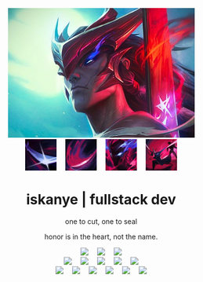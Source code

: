 <div align="center">
  <img src="images/background.jpg" />
</div>

<div align="center">
  <img src="images/q.png" />
  <img width="10" />
  <img src="images/w.png" />
  <img width="10" />
  <img src="images/e.png" />
  <img width="10" />
  <img src="images/r.png" />
</div>

<h1 align="center">iskanye | fullstack dev</h1>
<p align="center">one to cut, one to seal</p>
<p align="center">honor is in the heart, not the name.</p>

<div align="center">
  <img src="https://skillicons.dev/icons?i=html" />
  <img width="10" />
  <img src="https://skillicons.dev/icons?i=css" />
  <img width="10" />
  <img src="https://skillicons.dev/icons?i=js" />
</div>

<div align="center">
  <img src="https://skillicons.dev/icons?i=cs" />
  <img width="10" />
  <img src="https://skillicons.dev/icons?i=cpp" />
  <img width="10" />
  <img src="https://skillicons.dev/icons?i=go" />
  <img width="10" />
  <img src="https://skillicons.dev/icons?i=python" />
  <img width="10" />
  <img src="https://skillicons.dev/icons?i=java" />
</div>

<div align="center">
  <img src="https://skillicons.dev/icons?i=unity" />
  <img width="10" />
  <img src="https://skillicons.dev/icons?i=godot" />
  <img width="10" />
  <img src="https://skillicons.dev/icons?i=linux" />
  <img width="10" />
  <img src="https://skillicons.dev/icons?i=mysql" />
  <img width="10" />
  <img src="https://skillicons.dev/icons?i=git" />
  <img width="10" />
  <img src="https://skillicons.dev/icons?i=docker" />
</div>
